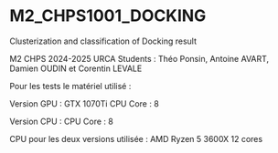 # M2_CHPS1001_DOCKING
Clusterization and classification of Docking result

M2 CHPS 2024-2025 URCA
Students : Théo Ponsin, Antoine AVART, Damien OUDIN et Corentin LEVALE

Pour les tests le matériel utilisé :

Version GPU : GTX 1070Ti CPU Core : 8

Version CPU : CPU Core : 8

CPU pour les deux versions utilisée : AMD Ryzen 5 3600X 12 cores

